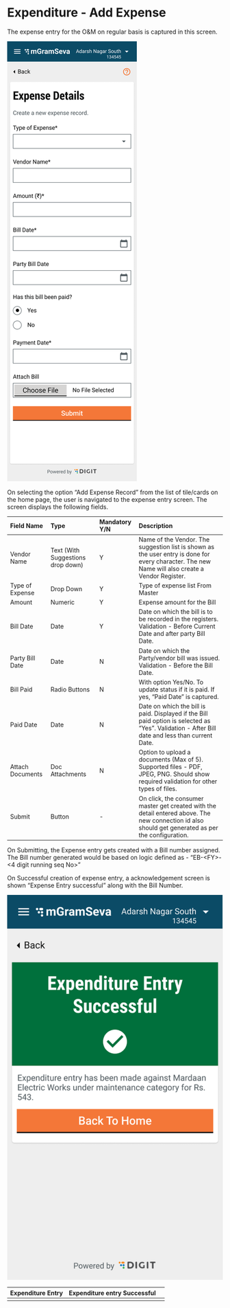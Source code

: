 # Expenditure - Add Expense

The expense entry for the O&M on regular basis is captured in this screen.

![](../../../.gitbook/assets/image%20%283%29.png)

On selecting the option “Add Expense Record” from the list of tile/cards on the home page, the user is navigated to the expense entry screen. The screen displays the following fields.

| **Field Name** | **Type** | **Mandatory Y/N** | **Description** |
| :--- | :--- | :--- | :--- |
| Vendor Name | Text \(With Suggestions drop down\) | Y | Name of the Vendor. The suggestion list is shown as the user entry is done for every character. The new Name will also create a Vendor Register. |
| Type of Expense | Drop Down | Y | Type of expense list From Master |
| Amount | Numeric | Y | Expense amount for the Bill |
| Bill Date | Date | Y | Date on which the bill is to be recorded in the registers. Validation - Before Current Date and after party Bill Date. |
| Party Bill Date | Date | N | Date on which the Party/vendor bill was issued. Validation - Before the Bill Date. |
| Bill Paid | Radio Buttons | N | With option Yes/No. To update status if it is paid. If yes, “Paid Date” is captured. |
| Paid Date | Date | N | Date on which the bill is paid. Displayed if the Bill paid option is selected as “Yes”. Validation - After Bill date and less than current Date. |
| Attach Documents | Doc Attachments | N | Option to upload a documents \(Max of 5\). Supported files - PDF, JPEG, PNG. Should show required validation for other types of files. |
| Submit | Button | - | On click, the consumer master get created with the detail entered above. The new connection id also should get generated as per the configuration. |

On Submitting, the Expense entry gets created with a Bill number assigned. The Bill number generated would be based on logic defined as - “EB-&lt;FY&gt;-&lt;4 digit running seq No&gt;”

On Successful creation of expense entry, a acknowledgement screen is shown “Expense Entry successful” along with the Bill Number. 

![](../../../.gitbook/assets/image%20%2853%29.png)



| **Expenditure Entry** | **Expenditure entry Successful** |  |
| :--- | :--- | :--- |
|  |  |  |

